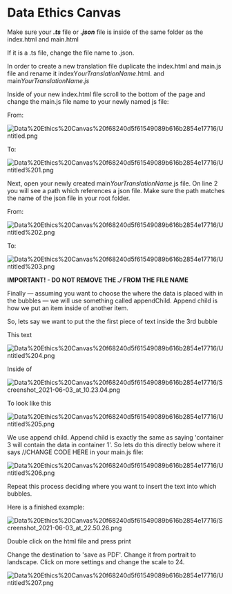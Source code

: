 # Data Ethics Canvas

Make sure your ***.ts*** file or ***.json*** file is inside of the same folder as the index.html and main.html

If it is a .ts file, change the file name to .json.

In order to create a new translation file duplicate the index.html and main.js file and rename it indexY*ourTranslationName*.html. and main*YourTranslationName.js*

Inside of your new index.html file scroll to the bottom of the page and change the main.js file name to your newly named js file:

From:

![Data%20Ethics%20Canvas%20f68240d5f61549089b616b2854e17716/Untitled.png](Data%20Ethics%20Canvas%20f68240d5f61549089b616b2854e17716/Untitled.png)

To:

![Data%20Ethics%20Canvas%20f68240d5f61549089b616b2854e17716/Untitled%201.png](Data%20Ethics%20Canvas%20f68240d5f61549089b616b2854e17716/Untitled%201.png)

Next, open your newly created main*YourTranslationName*.js file. On line 2 you will see a path which  references a json file. Make sure the path matches the name of the json file in your root folder. 

From:

![Data%20Ethics%20Canvas%20f68240d5f61549089b616b2854e17716/Untitled%202.png](Data%20Ethics%20Canvas%20f68240d5f61549089b616b2854e17716/Untitled%202.png)

To:

![Data%20Ethics%20Canvas%20f68240d5f61549089b616b2854e17716/Untitled%203.png](Data%20Ethics%20Canvas%20f68240d5f61549089b616b2854e17716/Untitled%203.png)

**IMPORTANT! - DO NOT REMOVE THE *./* FROM THE FILE NAME**

Finally — assuming you want to choose the where the data is placed with in the bubbles — we will use something called appendChild. Append child is how we put an item inside of another item.

So, lets say we want to put the the first piece of text inside the 3rd bubble

This text

![Data%20Ethics%20Canvas%20f68240d5f61549089b616b2854e17716/Untitled%204.png](Data%20Ethics%20Canvas%20f68240d5f61549089b616b2854e17716/Untitled%204.png)

Inside of 

![Data%20Ethics%20Canvas%20f68240d5f61549089b616b2854e17716/Screenshot_2021-06-03_at_10.23.04.png](Data%20Ethics%20Canvas%20f68240d5f61549089b616b2854e17716/Screenshot_2021-06-03_at_10.23.04.png)

To look like this

![Data%20Ethics%20Canvas%20f68240d5f61549089b616b2854e17716/Untitled%205.png](Data%20Ethics%20Canvas%20f68240d5f61549089b616b2854e17716/Untitled%205.png)

We use append child. Append child is exactly the same as saying 'container 3 will contain the data in container 1'. So lets do this directly below where it says //CHANGE CODE HERE  in your main.js file: 

![Data%20Ethics%20Canvas%20f68240d5f61549089b616b2854e17716/Untitled%206.png](Data%20Ethics%20Canvas%20f68240d5f61549089b616b2854e17716/Untitled%206.png)

Repeat this process deciding where you want to insert the text into which bubbles. 

Here is a finished example:

![Data%20Ethics%20Canvas%20f68240d5f61549089b616b2854e17716/Screenshot_2021-06-03_at_22.50.26.png](Data%20Ethics%20Canvas%20f68240d5f61549089b616b2854e17716/Screenshot_2021-06-03_at_22.50.26.png)

Double click on the html file and press print

Change the destination to 'save as PDF'. Change it from portrait to landscape. Click on more settings and change the scale to 24.

![Data%20Ethics%20Canvas%20f68240d5f61549089b616b2854e17716/Untitled%207.png](Data%20Ethics%20Canvas%20f68240d5f61549089b616b2854e17716/Untitled%207.png)